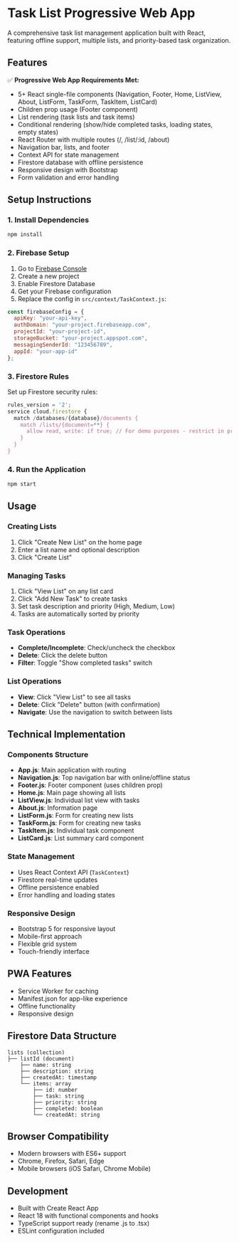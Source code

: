 # Task List Progressive Web App

A comprehensive task list management application built with React, featuring offline support, multiple lists, and priority-based task organization.

## Features

✅ **Progressive Web App Requirements Met:**
- 5+ React single-file components (Navigation, Footer, Home, ListView, About, ListForm, TaskForm, TaskItem, ListCard)
- Children prop usage (Footer component)
- List rendering (task lists and task items)
- Conditional rendering (show/hide completed tasks, loading states, empty states)
- React Router with multiple routes (/, /list/:id, /about)
- Navigation bar, lists, and footer
- Context API for state management
- Firestore database with offline persistence
- Responsive design with Bootstrap
- Form validation and error handling

## Setup Instructions

### 1. Install Dependencies
```bash
npm install
```

### 2. Firebase Setup
1. Go to [Firebase Console](https://console.firebase.google.com/)
2. Create a new project
3. Enable Firestore Database
4. Get your Firebase configuration
5. Replace the config in `src/context/TaskContext.js`:

```javascript
const firebaseConfig = {
  apiKey: "your-api-key",
  authDomain: "your-project.firebaseapp.com",
  projectId: "your-project-id",
  storageBucket: "your-project.appspot.com",
  messagingSenderId: "123456789",
  appId: "your-app-id"
};
```

### 3. Firestore Rules
Set up Firestore security rules:
```javascript
rules_version = '2';
service cloud.firestore {
  match /databases/{database}/documents {
    match /lists/{document=**} {
      allow read, write: if true; // For demo purposes - restrict in production
    }
  }
}
```

### 4. Run the Application
```bash
npm start
```

## Usage

### Creating Lists
1. Click "Create New List" on the home page
2. Enter a list name and optional description
3. Click "Create List"

### Managing Tasks
1. Click "View List" on any list card
2. Click "Add New Task" to create tasks
3. Set task description and priority (High, Medium, Low)
4. Tasks are automatically sorted by priority

### Task Operations
- **Complete/Incomplete**: Check/uncheck the checkbox
- **Delete**: Click the delete button
- **Filter**: Toggle "Show completed tasks" switch

### List Operations
- **View**: Click "View List" to see all tasks
- **Delete**: Click "Delete" button (with confirmation)
- **Navigate**: Use the navigation to switch between lists

## Technical Implementation

### Components Structure
- **App.js**: Main application with routing
- **Navigation.js**: Top navigation bar with online/offline status
- **Footer.js**: Footer component (uses children prop)
- **Home.js**: Main page showing all lists
- **ListView.js**: Individual list view with tasks
- **About.js**: Information page
- **ListForm.js**: Form for creating new lists
- **TaskForm.js**: Form for creating new tasks
- **TaskItem.js**: Individual task component
- **ListCard.js**: List summary card component

### State Management
- Uses React Context API (`TaskContext`)
- Firestore real-time updates
- Offline persistence enabled
- Error handling and loading states

### Responsive Design
- Bootstrap 5 for responsive layout
- Mobile-first approach
- Flexible grid system
- Touch-friendly interface

## PWA Features
- Service Worker for caching
- Manifest.json for app-like experience
- Offline functionality
- Responsive design

## Firestore Data Structure
```
lists (collection)
├── listId (document)
    ├── name: string
    ├── description: string
    ├── createdAt: timestamp
    └── items: array
        ├── id: number
        ├── task: string
        ├── priority: string
        ├── completed: boolean
        └── createdAt: string
```

## Browser Compatibility
- Modern browsers with ES6+ support
- Chrome, Firefox, Safari, Edge
- Mobile browsers (iOS Safari, Chrome Mobile)

## Development
- Built with Create React App
- React 18 with functional components and hooks
- TypeScript support ready (rename .js to .tsx)
- ESLint configuration included

